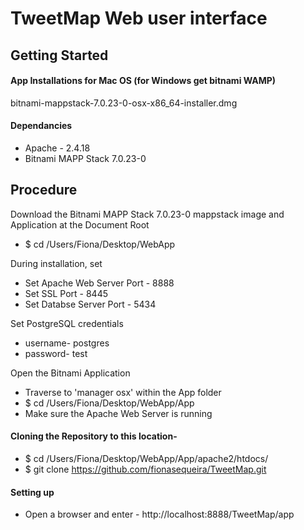 # TweetMap Web user interface

## Getting Started

#### App Installations for Mac OS (for Windows get bitnami WAMP)
bitnami-mappstack-7.0.23-0-osx-x86_64-installer.dmg

#### Dependancies

- Apache - 2.4.18
- Bitnami MAPP Stack 7.0.23-0

## Procedure

Download the Bitnami MAPP Stack 7.0.23-0 mappstack image and Application at the Document Root 
- $ cd /Users/Fiona/Desktop/WebApp

During installation, set
- Set Apache Web Server Port - 8888
- Set SSL Port - 8445
- Set Databse Server Port - 5434

Set PostgreSQL credentials
- username- postgres
- password- test

Open the Bitnami Application 
- Traverse to 'manager osx' within the App folder
- $ cd /Users/Fiona/Desktop/WebApp/App
- Make sure the Apache Web Server is running

#### Cloning the Repository to this location-

- $ cd /Users/Fiona/Desktop/WebApp/App/apache2/htdocs/
- $ git clone https://github.com/fionasequeira/TweetMap.git

#### Setting up 

- Open a browser and enter - http://localhost:8888/TweetMap/app

